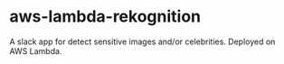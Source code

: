 # aws-lambda-rekognition
A slack app for detect sensitive images and/or celebrities. Deployed on AWS Lambda.
